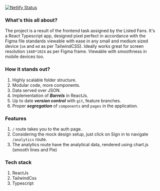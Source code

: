 [![Netlify Status](https://api.netlify.com/api/v1/badges/6bbd5f8e-a724-4cae-a862-bf70d2204cd1/deploy-status)](https://app.netlify.com/sites/listed-fans/deploys)

### What's this all about?
The project is a result of the frontend task assigned by the Listed Fans. It's a React Typescript app, designed pixel perfect in accordance with the Figma file standards viewable with ease in any small and medium sized device (`sm` and `md` as per TailwindCSS). Ideally works great for screen resolution `1440*1024` as per Figma frame. Viewable with smoothness in mobile devices too.

### How it stands out?
1. Highly scalable folder structure.
2. Modular code, more components.
3. Data served over JSON.
4. Implementation of ***Barrels*** in ReactJs.
5. Up to date ***version control*** with `git`, feature branches.
6. Proper ***segregation*** of `components` and `pages` in the application.

### Features
1. `/` route takes you to the auth page.
2. Considering the mock design setup, just click on Sign in to navigate `/analytics` route.
3. The analytics route have the analytical data, rendered using chart.js (smooth lines and Pie)

### Tech stack
1. ReactJs
2. TailwindCss
3. Typescript
